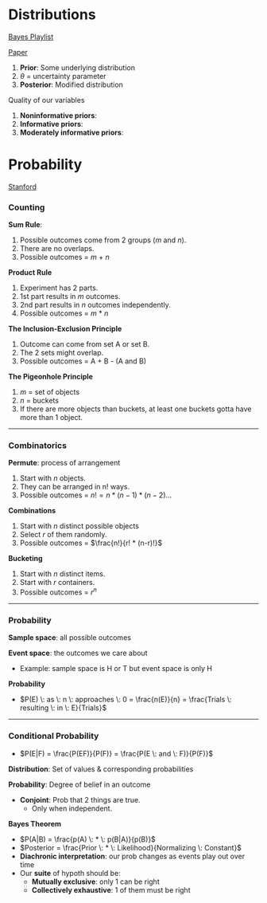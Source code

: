 # Distributions

[Bayes Playlist](https://www.youtube.com/playlist?list=PLFDbGp5YzjqXQ4oE4w9GVWdiokWB9gEpm)

[Paper](http://www.stat.columbia.edu/~gelman/research/published/p039-_o.pdf)

1. **Prior**: Some underlying distribution
2. $\theta$ = uncertainty parameter
3. **Posterior**: Modified distribution



Quality of our variables

1. **Noninformative priors**:
2. **Informative priors**:
3. **Moderately informative priors**:



# Probability

[Stanford](https://web.stanford.edu/class/archive/cs/cs109/cs109.1192//)

### Counting

**Sum Rule**: 

1. Possible outcomes come from 2 groups (*m* and *n*).
2. There are no overlaps.
3. Possible outcomes = *m* + *n*

**Product Rule**

1. Experiment has 2 parts.
2. 1st part results in *m* outcomes.
3. 2nd part results in *n* outcomes independently.
4. Possible outcomes = *m* * *n*

**The Inclusion-Exclusion Principle**

1. Outcome can come from set A or set B.
2. The 2 sets might overlap.
3. Possible outcomes = A + B - (A and B)

**The Pigeonhole Principle**

1. *m* = set of objects
2. *n* = buckets
3. If there are more objects than buckets, at least one buckets gotta have more than 1 object.

---

### Combinatorics

**Permute**: process of arrangement

1. Start with *n* objects.
2. They can be arranged in n! ways.
3. Possible outcomes = $n! = n * (n-1) * (n-2)...$

**Combinations**

1. Start with *n* distinct possible objects
2. Select *r* of them randomly.
3. Possible outcomes = $\frac{n!}{r! * (n-r)!}$

**Bucketing**

1. Start with *n* distinct items.
2. Start with *r* containers.
3. Possible outcomes = $r^n$

---

### Probability

**Sample space**: all possible outcomes

**Event space**: the outcomes we care about

- Example: sample space is H or T but event space is only H

**Probability**

- $P(E) \: as \: n \: approaches \: 0 = \frac{n(E)}{n} = \frac{Trials \: resulting \: in \: E}{Trials}$

---

### Conditional Probability

- $P(E|F) = \frac{P(EF)}{P(F)} = \frac{P(E \: and \: F)}{P(F)}$

**Distribution**: Set of values & corresponding probabilities

**Probability**: Degree of belief in an outcome

- **Conjoint**: Prob that 2 things are true.
  - Only when independent.

**Bayes Theorem**

- $P(A|B) = \frac{p(A) \: * \: p(B|A)}{p(B)}$
- $Posterior = \frac{Prior \: * \: Likelihood}{Normalizing \: Constant}$
- **Diachronic interpretation**: our prob changes as events play out over time
- Our **suite** of hypoth should be:
  - **Mutually exclusive**: only 1 can be right
  - **Collectively exhaustive**: 1 of them must be right







